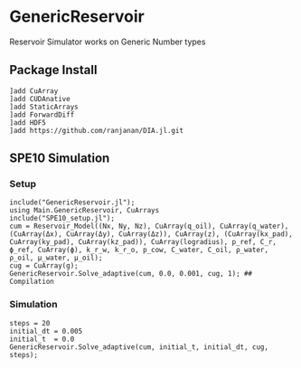 # GenericReservoir

Reservoir Simulator works on Generic Number types

## Package Install
```
]add CuArray
]add CUDAnative
]add StaticArrays
]add ForwardDiff
]add HDF5
]add https://github.com/ranjanan/DIA.jl.git
```


## SPE10 Simulation 
### Setup
```
include("GenericReservoir.jl");
using Main.GenericReservoir, CuArrays
include("SPE10_setup.jl");
cum = Reservoir_Model((Nx, Ny, Nz), CuArray(q_oil), CuArray(q_water), (CuArray(Δx), CuArray(Δy), CuArray(Δz)), CuArray(z), (CuArray(kx_pad), CuArray(ky_pad), CuArray(kz_pad)), CuArray(logradius), p_ref, C_r, ϕ_ref, CuArray(ϕ), k_r_w, k_r_o, p_cow, C_water, C_oil, ρ_water, ρ_oil, μ_water, μ_oil);
cug = CuArray(g);
GenericReservoir.Solve_adaptive(cum, 0.0, 0.001, cug, 1); ## Compilation
```
### Simulation
```
steps = 20
initial_dt = 0.005
initial_t  = 0.0
GenericReservoir.Solve_adaptive(cum, initial_t, initial_dt, cug, steps);
```
